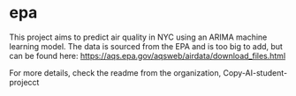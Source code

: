 # epa

This project aims to predict air quality in NYC using an ARIMA machine learning model. The data is sourced from the EPA and is too big to add, but can be found here: https://aqs.epa.gov/aqsweb/airdata/download_files.html

For more details, check the readme from the organization, Copy-AI-student-projecct
